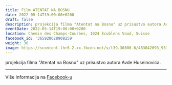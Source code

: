 ```yaml
---
title: Film ATENTAT NA BOSNU
date: 2022-05-14T19:00:00+0200
draft: false
description: projekcija filma "Atentat na Bosnu" uz prisustvo autora Avde Huseinovića.
eventDate: 2022-05-14T19:00:00+0200
location: Chemin des Champs-Courbes, 1024 Ecublens Vaud, Suisse
facebook_id: '365920628908259'
weight: 30
image: https://scontent-lhr6-2.xx.fbcdn.net/v/t39.30808-6/483842093_9330013443761058_8599832410174975788_n.jpg?_nc_cat=104&ccb=1-7&_nc_sid=9e60e4&_nc_ohc=a7HAfHN00eEQ7kNvwHx0O34&_nc_oc=AdlVQEuiKnUlbCBPIQ8Af8ge67gXB7SAQZQCQZzzfWU1HnMqcMD0A7II82SbM7VfQqU&_nc_zt=23&_nc_ht=scontent-lhr6-2.xx&edm=ABTKTjYEAAAA&_nc_gid=e7colnBn3MsoeEsaxFM6Bw&oh=00_AfaRJ80_lYedK_nSZZp8lIgBqV0Mx-DGJ6wMHRvkLJeZ8g&oe=68E26053
---
```


projekcija filma "Atentat na Bosnu" uz prisustvo autora Avde Huseinovića.

---

Više informacija na [Facebook-u](https://facebook.com/events/365920628908259)